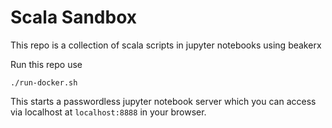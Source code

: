 # Scala Sandbox

This repo is a collection of scala scripts in jupyter notebooks using beakerx

Run this repo use
```
./run-docker.sh
```

This starts a passwordless jupyter notebook server which you can access via localhost at `localhost:8888` in your browser.